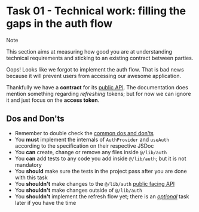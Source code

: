 # Task 01 - Technical work: filling the gaps in the auth flow

> [!NOTE]
> This section aims at measuring how good you are at understanding technical requirements and sticking to an existing contract between parties.

Oops! Looks like we forgot to implement the auth flow. That is bad news because it will prevent users from accessing our awesome application.

Thankfully we have a **contract** for its [public API](../src/lib/auth/index.ts). The documentation does mention something regarding _refreshing_ tokens; but for now we can ignore it and just focus on the **access token**.

## Dos and Don'ts

- Remember to double check the [common dos and don'ts](../README.md#dos-and-donts)
- You **must** implement the internals of `AuthProvider` and `useAuth` according to the specification on their respective JSDoc
- You **can** create, change or remove any files inside `@/lib/auth`
- You **can** add tests to any code you add inside `@/lib/auth`; but it is not mandatory
- You **should** make sure the tests in the project pass after you are done with this task
- You **shouldn't** make changes to the `@/lib/auth` [public facing API](../src/lib/auth/index.ts)
- You **shouldn't** make changes outside of `@/lib/auth`
- You **shouldn't** implement the refresh flow yet; there is an [_optional_](./task-04.md) task later if you have the time
